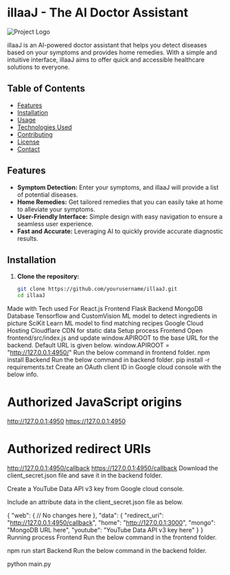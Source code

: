 # illaaJ - The AI Doctor Assistant

![Project Logo](link-to-your-logo.png)

illaaJ is an AI-powered doctor assistant that helps you detect diseases based on your symptoms and provides home remedies. With a simple and intuitive interface, illaaJ aims to offer quick and accessible healthcare solutions to everyone.

## Table of Contents
- [Features](#features)
- [Installation](#installation)
- [Usage](#usage)
- [Technologies Used](#technologies-used)
- [Contributing](#contributing)
- [License](#license)
- [Contact](#contact)

## Features
- **Symptom Detection:** Enter your symptoms, and illaaJ will provide a list of potential diseases.
- **Home Remedies:** Get tailored remedies that you can easily take at home to alleviate your symptoms.
- **User-Friendly Interface:** Simple design with easy navigation to ensure a seamless user experience.
- **Fast and Accurate:** Leveraging AI to quickly provide accurate diagnostic results.

## Installation

1. **Clone the repository:**
   ```bash
   git clone https://github.com/yourusername/illaaJ.git
   cd illaaJ
Made with
Tech used	For
React.js	Frontend
Flask	Backend
MongoDB	Database
Tensorflow and CustomVision	ML model to detect ingredients in picture
SciKit Learn	ML model to find matching recipes
Google Cloud	Hosting
Cloudflare	CDN for static data
Setup process
Frontend
Open frontend/src/index.js and update window.APIROOT to the base URL for the backend. Default URL is given below.
window.APIROOT = "http://127.0.0.1:4950/"
Run the below command in frontend folder.
npm install
Backend
Run the below command in backend folder.
pip install -r requirements.txt
Create an OAuth client ID in Google cloud console with the below info.
# Authorized JavaScript origins

http://127.0.0.1:4950
https://127.0.0.1:4950

# Authorized redirect URIs

http://127.0.0.1:4950/callback
https://127.0.0.1:4950/callback
Download the client_secret.json file and save it in the backend folder.

Create a YouTube Data API v3 key from Google cloud console.

Include an attribute data in the client_secret.json file as below.

{
  "web": {
    // No changes here
  },
  "data": {
    "redirect_uri": "http://127.0.0.1:4950/callback",
    "home": "http://127.0.0.1:3000",
    "mongo": "MongoDB URL here",
    "youtube": "YouTube Data API v3 key here"
  }
}
Running process
Frontend
Run the below command in the frontend folder.

npm run start
Backend
Run the below command in the backend folder.

python main.py

